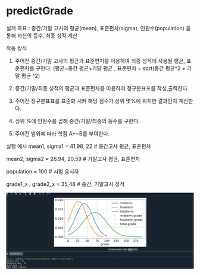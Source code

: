 # predictGrade 

설계 목표 : 중간/기말 고사의 평균(mean), 표준편차(sigma), 인원수(population) 을 통해 자신의 등수, 최종 성적 계산

작동 방식
1) 주어진 중간/기말 고사의 평균과 표준편차를 이용하여 최종 성적에 사용될 평균, 표준편차를 구한다.
(평균=중간 평균+기말 평균 , 표준편차 = sqrt(중간 평균^2 + 기말 평균 ^2)

2) 중간/기말/최종 성적의 평균과 표준편차를 이용하여 정규분표포를 작성,출력한다.

3) 주어진 정규분표표를 표준화 시켜 해당 점수가 상위 몇%에 위치한 결과인지 계산한다.

4) 상위 %에 인원수를 곱해 중간/기말/최종의 등수를 구한다.

5) 주어진 범위에 따라 학점 A+~B를 부여한다. 

실행 예시 
mean1, sigma1 = 41.98, 22		# 중간고사 평균, 표준편차

mean2, sigma2 = 26.94, 20.59  	# 기말고사 평균, 표준편차

population = 100			# 시험 응시자 

grade1_x , grade2_x = 35,48		# 중간, 기말고사 성적 	

![실행예시](./실행예시.jpg)